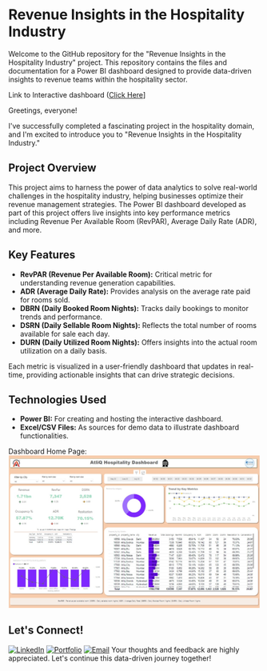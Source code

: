# Revenue Insights in the Hospitality Industry
Welcome to the GitHub repository for the "Revenue Insights in the Hospitality Industry" project. This repository contains the files and documentation for a Power BI dashboard designed to provide data-driven insights to revenue teams within the hospitality sector.

Link to Interactive dashboard ([Click Here](https://app.powerbi.com/view?r=eyJrIjoiZWU5MzRkY2EtYWIwYi00N2M1LWJlMGQtYWE5OGU4MzJmYWE2IiwidCI6ImM2ZTU0OWIzLTVmNDUtNDAzMi1hYWU5LWQ0MjQ0ZGM1YjJjNCJ9)]

Greetings, everyone!

I've successfully completed a fascinating project in the hospitality domain, and I'm excited to introduce you to "Revenue Insights in the Hospitality Industry."

## Project Overview

This project aims to harness the power of data analytics to solve real-world challenges in the hospitality industry, helping businesses optimize their revenue management strategies. The Power BI dashboard developed as part of this project offers live insights into key performance metrics including Revenue Per Available Room (RevPAR), Average Daily Rate (ADR), and more.

## Key Features

- **RevPAR (Revenue Per Available Room):** Critical metric for understanding revenue generation capabilities.
- **ADR (Average Daily Rate):** Provides analysis on the average rate paid for rooms sold.
- **DBRN (Daily Booked Room Nights):** Tracks daily bookings to monitor trends and performance.
- **DSRN (Daily Sellable Room Nights):** Reflects the total number of rooms available for sale each day.
- **DURN (Daily Utilized Room Nights):** Offers insights into the actual room utilization on a daily basis.

Each metric is visualized in a user-friendly dashboard that updates in real-time, providing actionable insights that can drive strategic decisions.

## Technologies Used

- **Power BI:** For creating and hosting the interactive dashboard.
- **Excel/CSV Files:** As sources for demo data to illustrate dashboard functionalities.


Dashboard Home Page:
![Screenshot (112)](https://github.com/rishikumar-sudo/AtliQ-Hospitality-Analytics/blob/main/AtliQ%20Hospitality%20Dashboard%20mockup.jpg)


## Let's Connect!

[![LinkedIn](https://img.shields.io/badge/-LinkedIn-0077B5?style=flat-square&logo=linkedin&logoColor=white)](https://www.linkedin.com/in/rishi-yadav/)
[![Portfolio](https://img.shields.io/badge/-Portfolio-333333?style=flat-square&logo=wordpress&logoColor=white)](https://codebasics.io/portfolio/Rishi-Kumar)
[![Email](https://img.shields.io/badge/-Email-D14836?style=flat-square&logo=gmail&logoColor=white)](mailto:rishikumar.rk099@gmail.com)
Your thoughts and feedback are highly appreciated. Let's continue this data-driven journey together!

